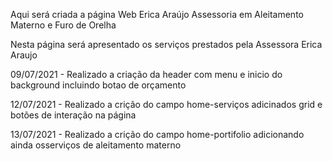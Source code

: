 Aqui será criada a página Web Erica Araújo Assessoria em Aleitamento Materno e Furo de Orelha

Nesta página será apresentado os serviços prestados pela Assessora Erica Araujo

09/07/2021 - Realizado a criação da header com menu e inicio do background incluindo botao de orçamento

12/07/2021 - Realizado a crição do campo home-serviços adicinados grid e botões de interação na página 

13/07/2021 - Realizado a crição do campo home-portifolio adicionando ainda osserviços de aleitamento materno
